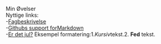 Min Øvelser\
Nyttige links:\
-[Fagbeskrivelse](https://odin.sdu.dk/sitecore/index.php?a=fagbesk&id=111413&lang=da)\
-[Githubs support forMarkdown](https://docs.github.com/en/get-started/writing-on-github/getting-started-with-writing-and-formatting-on-github/basic-writing-and-formatting-syntax)\
-[Er det jul?](https://isitchristmas.com)
Eksempel formatering:1.*Kursiv*tekst.2. **Fed** tekst.